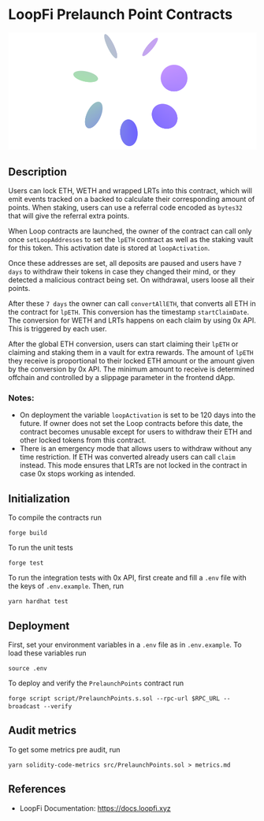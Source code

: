 # LoopFi Prelaunch Point Contracts

![](./img/icon-loop.png)

## Description

Users can lock ETH, WETH and wrapped LRTs into this contract, which will emit events tracked on a backed to calculate their corresponding amount of points. When staking, users can use a referral code encoded as `bytes32` that will give the referral extra points.

When Loop contracts are launched, the owner of the contract can call only once `setLoopAddresses` to set the `lpETH` contract as well as the staking vault for this token. This activation date is stored at `loopActivation`.

Once these addresses are set, all deposits are paused and users have `7 days` to withdraw their tokens in case they changed their mind, or they detected a malicious contract being set. On withdrawal, users loose all their points.

After these `7 days` the owner can call `convertAllETH`, that converts all ETH in the contract for `lpETH`. This conversion has the timestamp `startClaimDate`. The conversion for WETH and LRTs happens on each claim by using 0x API. This is triggered by each user.

After the global ETH conversion, users can start claiming their `lpETH` or claiming and staking them in a vault for extra rewards. The amount of `lpETH` they receive is proportional to their locked ETH amount or the amount given by the conversion by 0x API. The minimum amount to receive is determined offchain and controlled by a slippage parameter in the frontend dApp.

### Notes:

- On deployment the variable `loopActivation` is set to be 120 days into the future. If owner does not set the Loop contracts before this date, the contract becomes unusable except for users to withdraw their ETH and other locked tokens from this contract.
- There is an emergency mode that allows users to withdraw without any time restriction. If ETH was converted already users can call `claim` instead. This mode ensures that LRTs are not locked in the contract in case 0x stops working as intended.

## Initialization

To compile the contracts run

```
forge build
```

To run the unit tests

```
forge test
```

To run the integration tests with 0x API, first create and fill a `.env` file with the keys of `.env.example`. Then, run

```
yarn hardhat test
```

## Deployment

First, set your environment variables in a `.env` file as in `.env.example`. To load these variables run

```
source .env
```

To deploy and verify the `PrelaunchPoints` contract run

```
forge script script/PrelaunchPoints.s.sol --rpc-url $RPC_URL --broadcast --verify
```

## Audit metrics

To get some metrics pre audit, run

```
yarn solidity-code-metrics src/PrelaunchPoints.sol > metrics.md
```

## References

- LoopFi Documentation: https://docs.loopfi.xyz
